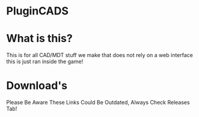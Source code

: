 # PluginCADS
# What is this?
This is for all CAD/MDT stuff we make that does not rely on a web interface this is just ran inside the game!

# Download's 
Please Be Aware These Links Could Be Outdated, Always Check Releases Tab!

